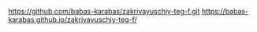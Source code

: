 https://github.com/babas-karabas/zakrivayuschiy-teg-f.git
https://babas-karabas.github.io/zakrivayuschiy-teg-f/
